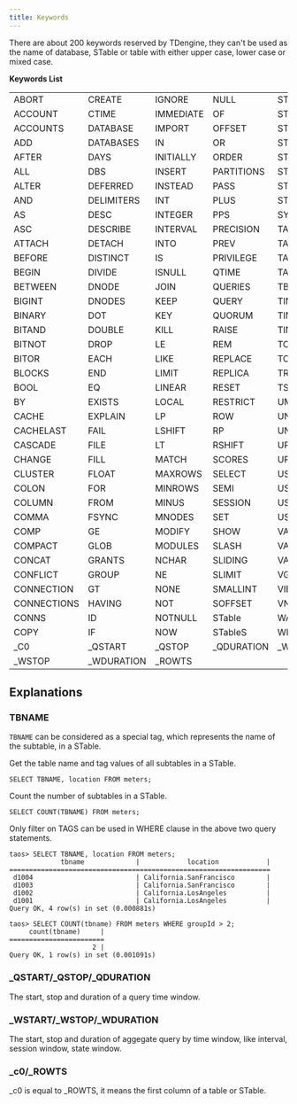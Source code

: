 ```yaml
---
title: Keywords
---
```


There are about 200 keywords reserved by TDengine, they can't be used as the name of database, STable or table with either upper case, lower case or mixed case.

**Keywords List**

|   |            |           |            |              |
| ----------- | ---------- | --------- | ---------- | ------------ |
| ABORT       | CREATE     | IGNORE    | NULL       | STAR         |
| ACCOUNT     | CTIME      | IMMEDIATE | OF         | STATE        |
| ACCOUNTS    | DATABASE   | IMPORT    | OFFSET     | STATEMENT    |
| ADD         | DATABASES  | IN        | OR         | STATE_WINDOW |
| AFTER       | DAYS       | INITIALLY | ORDER      | STORAGE      |
| ALL         | DBS        | INSERT    | PARTITIONS | STREAM       |
| ALTER       | DEFERRED   | INSTEAD   | PASS       | STREAMS      |
| AND         | DELIMITERS | INT       | PLUS       | STRING       |
| AS          | DESC       | INTEGER   | PPS        | SYNCDB       |
| ASC         | DESCRIBE   | INTERVAL  | PRECISION  | TABLE        |
| ATTACH      | DETACH     | INTO      | PREV       | TABLES       |
| BEFORE      | DISTINCT   | IS        | PRIVILEGE  | TAG          |
| BEGIN       | DIVIDE     | ISNULL    | QTIME      | TAGS         |
| BETWEEN     | DNODE      | JOIN      | QUERIES    | TBNAME       |
| BIGINT      | DNODES     | KEEP      | QUERY      | TIMES        |
| BINARY      | DOT        | KEY       | QUORUM     | TIMESTAMP    |
| BITAND      | DOUBLE     | KILL      | RAISE      | TINYINT      |
| BITNOT      | DROP       | LE        | REM        | TOPIC        |
| BITOR       | EACH       | LIKE      | REPLACE    | TOPICS       |
| BLOCKS      | END        | LIMIT     | REPLICA    | TRIGGER      |
| BOOL        | EQ         | LINEAR    | RESET      | TSERIES      |
| BY          | EXISTS     | LOCAL     | RESTRICT   | UMINUS       |
| CACHE       | EXPLAIN    | LP        | ROW        | UNION        |
| CACHELAST   | FAIL       | LSHIFT    | RP         | UNSIGNED     |
| CASCADE     | FILE       | LT        | RSHIFT     | UPDATE       |
| CHANGE      | FILL       | MATCH     | SCORES     | UPLUS        |
| CLUSTER     | FLOAT      | MAXROWS   | SELECT     | USE          |
| COLON       | FOR        | MINROWS   | SEMI       | USER         |
| COLUMN      | FROM       | MINUS     | SESSION    | USERS        |
| COMMA       | FSYNC      | MNODES    | SET        | USING        |
| COMP        | GE         | MODIFY    | SHOW       | VALUES       |
| COMPACT     | GLOB       | MODULES   | SLASH      | VARIABLE     |
| CONCAT      | GRANTS     | NCHAR     | SLIDING    | VARIABLES    |
| CONFLICT    | GROUP      | NE        | SLIMIT     | VGROUPS      |
| CONNECTION  | GT         | NONE      | SMALLINT   | VIEW         |
| CONNECTIONS | HAVING     | NOT       | SOFFSET    | VNODES       |
| CONNS       | ID         | NOTNULL   | STable     | WAL          |
| COPY        | IF         | NOW       | STableS    | WHERE        |
| _C0         | _QSTART    | _QSTOP    | _QDURATION | _WSTART      |
| _WSTOP      | _WDURATION | _ROWTS    |

## Explanations
### TBNAME
`TBNAME` can be considered as a special tag, which represents the name of the subtable, in a STable.

Get the table name and tag values of all subtables in a STable.
```mysql
SELECT TBNAME, location FROM meters;
```

Count the number of subtables in a STable.
```mysql
SELECT COUNT(TBNAME) FROM meters;
```

Only filter on TAGS can be used in WHERE clause in the above two query statements.
```mysql
taos> SELECT TBNAME, location FROM meters;
             tbname             |            location            |
==================================================================
 d1004                          | California.SanFrancisco        |
 d1003                          | California.SanFrancisco        |
 d1002                          | California.LosAngeles          |
 d1001                          | California.LosAngeles          |
Query OK, 4 row(s) in set (0.000881s)

taos> SELECT COUNT(tbname) FROM meters WHERE groupId > 2;
     count(tbname)     |
========================
                     2 |
Query OK, 1 row(s) in set (0.001091s)
```
### _QSTART/_QSTOP/_QDURATION
The start, stop and duration of a query time window.

### _WSTART/_WSTOP/_WDURATION
The start, stop and duration of aggegate query by time window, like interval, session window, state window.

### _c0/_ROWTS
_c0 is equal to _ROWTS, it means the first column of a table or STable.
